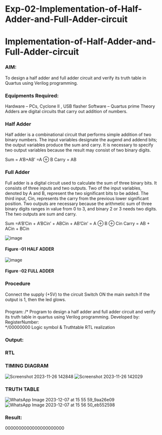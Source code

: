 
# Exp-02-Implementation-of-Half-Adder-and-Full-Adder-circuit

# Implementation-of-Half-Adder-and-Full-Adder-circuit
### AIM:
To design a half adder and full adder circuit and verify its truth table in Quartus using Verilog programming.

### Equipments Required:
Hardware – PCs, Cyclone II , USB flasher
Software – Quartus prime
Theory
Adders are digital circuits that carry out addition of numbers.

### Half Adder
Half adder is a combinational circuit that performs simple addition of two binary numbers. The input variables designate the augend and addend bits; the output variables produce the sum and carry. It is necessary to specify two output variables because the result may consist of two binary digits.

Sum = A’B+AB’ =A ⊕ B Carry = AB

### Full Adder
Full adder is a digital circuit used to calculate the sum of three binary bits. It consists of three inputs and two outputs. Two of the input variables, denoted by A and B, represent the two significant bits to be added. The third input, Cin, represents the carry from the previous lower significant position. Two outputs are necessary because the arithmetic sum of three binary digits ranges in value from 0 to 3, and binary 2 or 3 needs two digits. The two outputs are sum and carry.

Sum =A’B’Cin + A’BCin’ + ABCin + AB’Cin’ = A ⊕ B ⊕ Cin Carry = AB + ACin + BCin

 ![image](https://user-images.githubusercontent.com/36288975/163552156-a13e5a56-c638-4110-97d9-8896907c8d25.png)

#### Figure -01 HALF ADDER 


![image](https://user-images.githubusercontent.com/36288975/163552057-b3547877-6d07-45b4-b7e0-bcfebfad9e1d.png)

#### Figure -02 FULL ADDER 

### Procedure

Connect the supply (+5V) to the circuit
Switch ON the main switch
If the output is 1, then the led glows.
### 
Program:
/*
Program to design a half adder and full adder circuit and verify its truth table in quartus using Verilog programming.
Developed by: 
RegisterNumber:  
*/00000000
Logic symbol & Truthtable
RTL realization

### Output:
### RTL
### TIMING DIAGRAM
![Screenshot 2023-11-26 142848](https://github.com/Mohanraj2006/Exp-02-Implementation-of-Half-Adder-and-Full-Adder-circuit/assets/152195759/2cb50f9f-2185-4657-b929-3b610c734ed7)
![Screenshot 2023-11-26 142029](https://github.com/Mohanraj2006/Exp-02-Implementation-of-Half-Adder-and-Full-Adder-circuit/assets/152195759/e7ff9cca-8b80-45f6-9f73-48a4a58ddfea)


### TRUTH TABLE 
![WhatsApp Image 2023-12-07 at 15 55 59_9aa26e09](https://github.com/Mohanraj2006/Exp-02-Implementation-of-Half-Adder-and-Full-Adder-circuit/assets/152195759/ce0a515f-c8c9-4823-baf5-a28af605a548)
![WhatsApp Image 2023-12-07 at 15 56 50_eb552598](https://github.com/Mohanraj2006/Exp-02-Implementation-of-Half-Adder-and-Full-Adder-circuit/assets/152195759/57d3f37d-989e-4353-bf5f-35441c328496)

### Result:
0000000000000000000000
